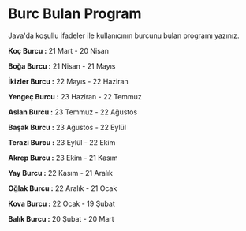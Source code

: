 # Burc Bulan Program

Java'da koşullu ifadeler ile kullanıcının burcunu bulan programı yazınız.

**Koç Burcu :** 21 Mart - 20 Nisan

**Boğa Burcu :** 21 Nisan - 21 Mayıs

**İkizler Burcu :** 22 Mayıs - 22 Haziran

**Yengeç Burcu :** 23 Haziran - 22 Temmuz

**Aslan Burcu :** 23 Temmuz - 22 Ağustos

**Başak Burcu :** 23 Ağustos - 22 Eylül

**Terazi Burcu :** 23 Eylül - 22 Ekim

**Akrep Burcu :** 23 Ekim - 21 Kasım

**Yay Burcu :** 22 Kasım - 21 Aralık

**Oğlak Burcu :** 22 Aralık - 21 Ocak

**Kova Burcu :** 22 Ocak - 19 Şubat

**Balık Burcu :** 20 Şubat - 20 Mart
